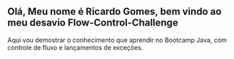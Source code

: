 ## Olá, Meu nome é Ricardo Gomes, bem vindo ao meu desavio Flow-Control-Challenge
Aqui vou demostrar o conhecimento que aprendir no Bootcamp Java, com controle de fluxo e lançamentos de exceções.
